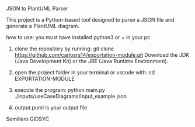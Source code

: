 JSON to PlantUML Parser

This project is a Python-based tool designed to parse a JSON file and generate a PlantUML diagram.

how to use:
you must have installed python3 or + in your pc

1) clone the repository by running:
git clone https://github.com/carlosrs14/exportation-module.git
Download the JDK (Java Development Kit) or the JRE (Java Runtime Environment).

2) open the project folder in your terminal or vscode with:
cd EXPORTATION-MODULE

3) execute the program:
python main.py ./inputs/useCaseDiagrams/input_example.json

4) output.puml is your output file

Semillero GIDSYC
